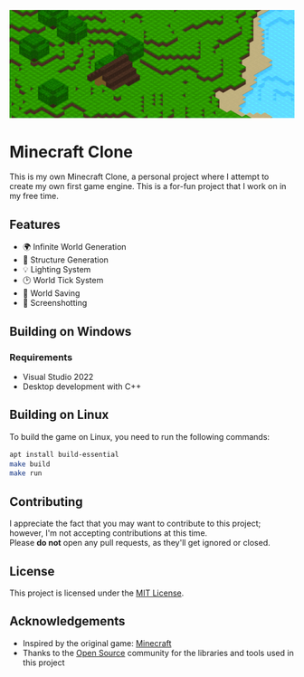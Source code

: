 ﻿![Game Banner](./.github/banner.png)

# Minecraft Clone

This is my own Minecraft Clone, a personal project where I attempt to create my own first game engine. This is a for-fun project that I work on in my free time.

## Features
- 🌍 Infinite World Generation
- 🏢 Structure Generation
- 💡 Lighting System
- 🕑 World Tick System
- 💾 World Saving
- 📸 Screenshotting

## Building on Windows
### Requirements
- Visual Studio 2022
- Desktop development with C++

## Building on Linux
To build the game on Linux, you need to run the following commands:
```sh
apt install build-essential
make build
make run
```

## Contributing
I appreciate the fact that you may want to contribute to this project; however, I'm not accepting contributions at this time.\
Please **do not** open any pull requests, as they'll get ignored or closed.

## License
This project is licensed under the [MIT License](LICENSE.md).

## Acknowledgements
- Inspired by the original game: [Minecraft](https://minecraft.net)
- Thanks to the [Open Source](https://opensource.org/) community for the libraries and tools used in this project
